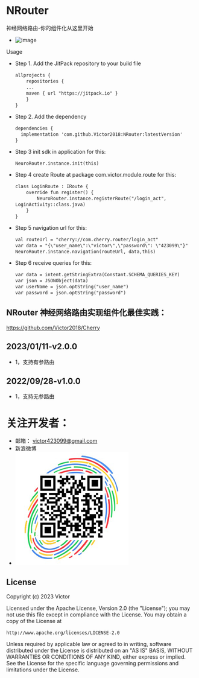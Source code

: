 # NRouter
神经网络路由-你的组件化从这里开始
- ![image](https://s2.loli.net/2022/09/28/5wABJtvS1QDWxZi.jpg)

Usage

- Step 1. Add the JitPack repository to your build file
    ```
    allprojects {
        repositories {
        ...
        maven { url "https://jitpack.io" }
        }
    }
    ```

- Step 2. Add the dependency
  ```
  dependencies {
    implementation 'com.github.Victor2018:NRouter:latestVersion'
  }
  ```

- Step 3
  init sdk in application for this:
  ```
  NeuroRouter.instance.init(this)
  ```
  
- Step 4
  create Route  at package com.victor.module.route for this:

    ```
    class LoginRoute : IRoute {
        override fun register() {
            NeuroRouter.instance.registerRoute("/login_act", LoginActivity::class.java)
        }
    }
    ```

- Step 5
  navigation url for this:

    ```
    val routeUrl = "cherry://com.cherry.router/login_act"
    var data = "{\"user_name\":\"victor\",\"password\": \"423099\"}"
    NeuroRouter.instance.navigation(routeUrl, data,this)
    ```
- Step 6
receive queries for this:
    ```
    var data = intent.getStringExtra(Constant.SCHEMA_QUERIES_KEY)
    var json = JSONObject(data)
    var userName = json.optString("user_name")
    var password = json.optString("password")
    ```
  
## NRouter 神经网络路由实现组件化最佳实践：
https://github.com/Victor2018/Cherry

## 2023/01/11-v2.0.0
- 1，支持有参路由

## 2022/09/28-v1.0.0
- 1，支持无参路由

# 关注开发者：
- 邮箱： victor423099@gmail.com
- 新浪微博
- ![image](https://github.com/Victor2018/AppUpdateLib/raw/master/SrceenShot/sina_weibo.jpg)

## License

Copyright (c) 2023 Victor

Licensed under the Apache License, Version 2.0 (the "License");
you may not use this file except in compliance with the License.
You may obtain a copy of the License at

    http://www.apache.org/licenses/LICENSE-2.0

Unless required by applicable law or agreed to in writing, software
distributed under the License is distributed on an "AS IS" BASIS,
WITHOUT WARRANTIES OR CONDITIONS OF ANY KIND, either express or implied.
See the License for the specific language governing permissions and
limitations under the License.
